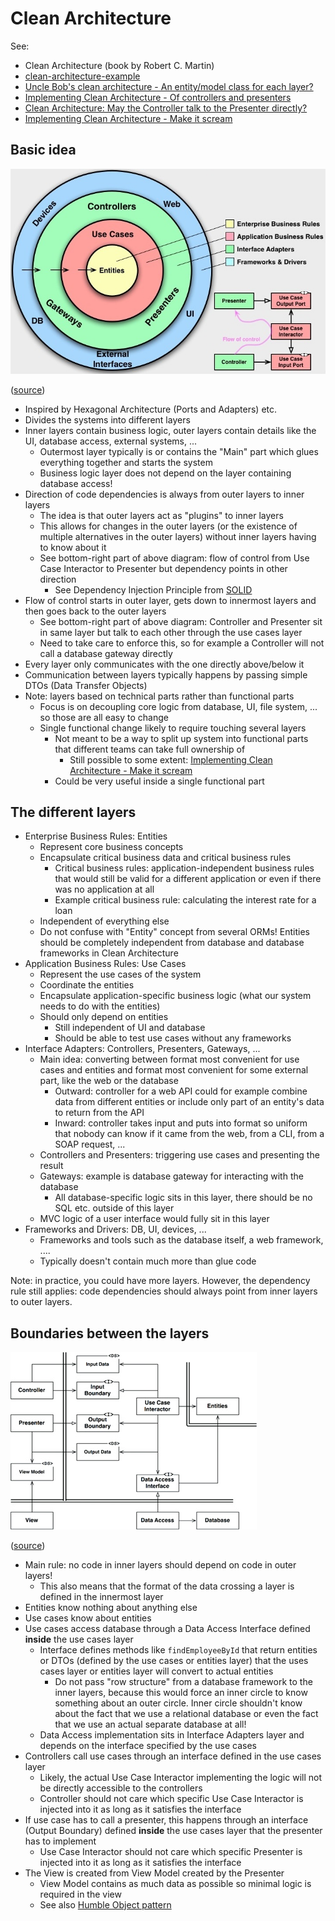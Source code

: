 # Clean Architecture

See:

- Clean Architecture (book by Robert C. Martin)
- [clean-architecture-example](https://github.com/mattia-battiston/clean-architecture-example)
- [Uncle Bob's clean architecture - An entity/model class for each layer?](https://softwareengineering.stackexchange.com/questions/303478/uncle-bobs-clean-architecture-an-entity-model-class-for-each-layer)
- [Implementing Clean Architecture - Of controllers and presenters](http://www.plainionist.net/Implementing-Clean-Architecture-Controller-Presenter/)
- [Clean Architecture: May the Controller talk to the Presenter directly?](https://softwareengineering.stackexchange.com/questions/388379/clean-architecture-may-the-controller-talk-to-the-presenter-directly)
- [Implementing Clean Architecture - Make it scream](http://www.plainionist.net/Implementing-Clean-Architecture-Scream/)

## Basic idea

![Clean Architecture](_img/Clean-Architecture/clean-architecture.jpg)

([source](https://codeiwrote.net/2019-06-18-Part-2/))

- Inspired by Hexagonal Architecture (Ports and Adapters) etc.
- Divides the systems into different layers
- Inner layers contain business logic, outer layers contain details like the UI, database access, external systems, ...
  - Outermost layer typically is or contains the "Main" part which glues everything together and starts the system
  - Business logic layer does not depend on the layer containing database access!
- Direction of code dependencies is always from outer layers to inner layers
  - The idea is that outer layers act as "plugins" to inner layers
  - This allows for changes in the outer layers (or the existence of multiple alternatives in the outer layers) without inner layers having to know about it
  - See bottom-right part of above diagram: flow of control from Use Case Interactor to Presenter but dependency points in other direction
    - See Dependency Injection Principle from [SOLID](../oo-design/SOLID-principles.md)
- Flow of control starts in outer layer, gets down to innermost layers and then goes back to the outer layers
  - See bottom-right part of above diagram: Controller and Presenter sit in same layer but talk to each other through the use cases layer
  - Need to take care to enforce this, so for example a Controller will not call a database gateway directly
- Every layer only communicates with the one directly above/below it
- Communication between layers typically happens by passing simple DTOs (Data Transfer Objects)
- Note: layers based on technical parts rather than functional parts
  - Focus is on decoupling core logic from database, UI, file system, ... so those are all easy to change
  - Single functional change likely to require touching several layers
    - Not meant to be a way to split up system into functional parts that different teams can take full ownership of
      - Still possible to some extent: [Implementing Clean Architecture - Make it scream](http://www.plainionist.net/Implementing-Clean-Architecture-Scream/)
    - Could be very useful inside a single functional part

## The different layers

- Enterprise Business Rules: Entities
  - Represent core business concepts
  - Encapsulate critical business data and critical business rules
    - Critical business rules: application-independent business rules that would still be valid for a different application or even if there was no application at all
    - Example critical business rule: calculating the interest rate for a loan
  - Independent of everything else
  - Do not confuse with "Entity" concept from several ORMs! Entities should be completely independent from database and database frameworks in Clean Architecture
- Application Business Rules: Use Cases
  - Represent the use cases of the system
  - Coordinate the entities
  - Encapsulate application-specific business logic (what our system needs to do with the entities)
  - Should only depend on entities
    - Still independent of UI and database
    - Should be able to test use cases without any frameworks
- Interface Adapters: Controllers, Presenters, Gateways, ...
  - Main idea: converting between format most convenient for use cases and entities and format most convenient for some external part, like the web or the database
    - Outward: controller for a web API could for example combine data from different entities or include only part of an entity's data to return from the API
    - Inward: controller takes input and puts into format so uniform that nobody can know if it came from the web, from a CLI, from a SOAP request, ...
  - Controllers and Presenters: triggering use cases and presenting the result
  - Gateways: example is database gateway for interacting with the database
    - All database-specific logic sits in this layer, there should be no SQL etc. outside of this layer
  - MVC logic of a user interface would fully sit in this layer
- Frameworks and Drivers: DB, UI, devices, ...
  - Frameworks and tools such as the database itself, a web framework, ....
  - Typically doesn't contain much more than glue code

Note: in practice, you could have more layers. However, the dependency rule still applies: code dependencies should always point from inner layers to outer layers.

## Boundaries between the layers

![Clean Architecture](_img/Clean-Architecture/clean-architecture-boundaries.jpg)

([source](https://softwareengineering.stackexchange.com/questions/380251/clean-architecture-what-is-the-view-model))

- Main rule: no code in inner layers should depend on code in outer layers!
  - This also means that the format of the data crossing a layer is defined in the innermost layer
- Entities know nothing about anything else
- Use cases know about entities
- Use cases access database through a Data Access Interface defined **inside** the use cases layer
  - Interface defines methods like `findEmployeeById` that return entities or DTOs (defined by the use cases or entities layer) that the uses cases layer or entities layer will convert to actual entities
    - Do not pass "row structure" from a database framework to the inner layers, because this would force an inner circle to know something about an outer circle. Inner circle shouldn't know about the fact that we use a relational database or even the fact that we use an actual separate database at all!
  - Data Access implementation sits in Interface Adapters layer and depends on the interface specified by the use cases
- Controllers call use cases through an interface defined in the use cases layer
  - Likely, the actual Use Case Interactor implementing the logic will not be directly accessible to the controllers
  - Controller should not care which specific Use Case Interactor is injected into it as long as it satisfies the interface
- If use case has to call a presenter, this happens through an interface (Output Boundary) defined **inside** the use cases layer that the presenter has to implement
  - Use Case Interactor should not care which specific Presenter is injected into it as long as it satisfies the interface
- The View is created from View Model created by the Presenter
  - View Model contains as much data as possible so minimal logic is required in the view
  - See also [Humble Object pattern](../Humble-Object-pattern.md)